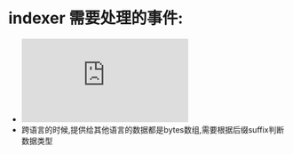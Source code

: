 

# 


# indexer 需要处理的事件:

- ![event](https://github.com/ItsFunny/indexer-sdk/blob/main/src/client/event.rs)
- 跨语言的时候,提供给其他语言的数据都是bytes数组,需要根据后缀suffix判断数据类型

